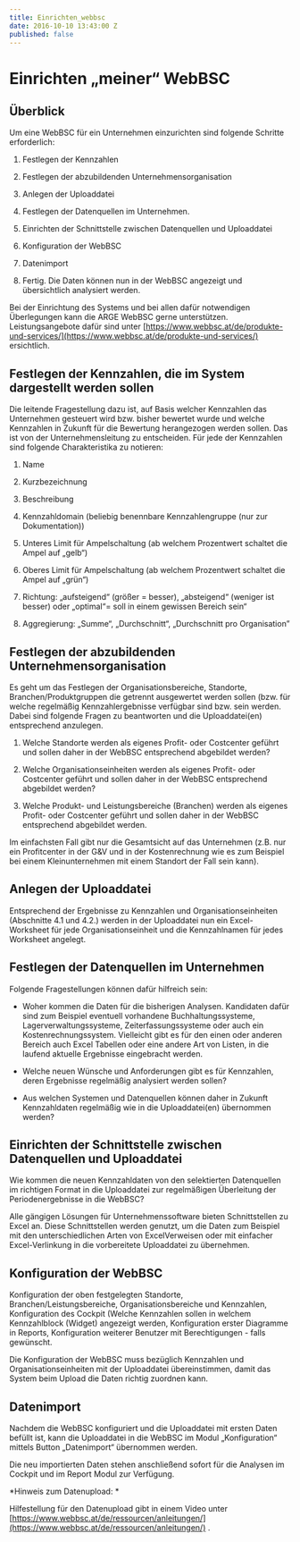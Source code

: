 ```yaml
---
title: Einrichten_webbsc
date: 2016-10-10 13:43:00 Z
published: false
---
```


# Einrichten „meiner“ WebBSC

## Überblick

Um eine WebBSC für ein Unternehmen einzurichten sind folgende Schritte erforderlich:

1. Festlegen der Kennzahlen

2. Festlegen der abzubildenden Unternehmensorganisation

3. Anlegen der Uploaddatei

4. Festlegen der Datenquellen im Unternehmen.

5. Einrichten der Schnittstelle zwischen Datenquellen und Uploaddatei

6. Konfiguration der WebBSC

7. Datenimport

8. Fertig. Die Daten können nun in der WebBSC angezeigt und übersichtlich analysiert werden.

Bei der Einrichtung des Systems und bei allen dafür notwendigen Überlegungen kann die ARGE WebBSC gerne unterstützen. Leistungsangebote dafür sind unter [https://www.webbsc.at/de/produkte-und-services/](https://www.webbsc.at/de/produkte-und-services/) ersichtlich.

## Festlegen der Kennzahlen, die im System dargestellt werden sollen

Die leitende Fragestellung dazu ist, auf Basis welcher Kennzahlen das Unternehmen gesteuert wird bzw. bisher bewertet wurde und welche Kennzahlen in Zukunft für die Bewertung herangezogen werden sollen. Das ist von der Unternehmensleitung zu entscheiden. Für jede der Kennzahlen sind folgende Charakteristika zu notieren:

1. Name

2. Kurzbezeichnung

3. Beschreibung

4. Kennzahldomain (beliebig benennbare Kennzahlengruppe (nur zur Dokumentation))

5. Unteres Limit für Ampelschaltung (ab welchem Prozentwert schaltet die Ampel auf „gelb“)

6. Oberes Limit für Ampelschaltung (ab welchem Prozentwert schaltet die Ampel auf „grün“)

7. Richtung: „aufsteigend“ (größer = besser), „absteigend“ (weniger ist besser) oder „optimal“= soll in einem gewissen Bereich sein“

8. Aggregierung: „Summe“, „Durchschnitt“, „Durchschnitt pro Organisation”

## Festlegen der abzubildenden Unternehmensorganisation

Es geht um das Festlegen der Organisationsbereiche, Standorte, Branchen/Produktgruppen die getrennt ausgewertet werden sollen (bzw. für welche regelmäßig Kennzahlergebnisse verfügbar sind bzw. sein werden. Dabei sind folgende Fragen zu beantworten und die Uploaddatei(en) entsprechend anzulegen.

1. Welche Standorte werden als eigenes Profit- oder Costcenter geführt und sollen daher in der WebBSC entsprechend abgebildet werden?

2. Welche Organisationseinheiten werden als eigenes Profit- oder Costcenter geführt und sollen daher in der WebBSC entsprechend abgebildet werden?

3. Welche Produkt- und Leistungsbereiche (Branchen) werden als eigenes Profit- oder Costcenter geführt und sollen daher in der WebBSC entsprechend abgebildet werden.

Im einfachsten Fall gibt nur die Gesamtsicht auf das Unternehmen (z.B. nur ein Profitcenter in der G&V und in der Kostenrechnung wie es zum Beispiel bei einem Kleinunternehmen mit einem Standort der Fall sein kann).

## Anlegen der Uploaddatei

Entsprechend der Ergebnisse zu Kennzahlen und Organisationseinheiten (Abschnitte 4.1 und 4.2.) werden in der Uploaddatei nun ein Excel-Worksheet für jede Organisationseinheit und die Kennzahlnamen für jedes Worksheet angelegt.

## Festlegen der Datenquellen im Unternehmen

Folgende Fragestellungen können dafür hilfreich sein:

* Woher kommen die Daten für die bisherigen Analysen. Kandidaten dafür sind zum Beispiel eventuell vorhandene Buchhaltungssysteme, Lagerverwaltungssysteme, Zeiterfassungssysteme oder auch ein Kostenrechnungssystem. Vielleicht gibt es für den einen oder anderen Bereich auch Excel Tabellen oder eine andere Art von Listen, in die laufend aktuelle Ergebnisse eingebracht werden.

* Welche neuen Wünsche und Anforderungen gibt es für Kennzahlen, deren Ergebnisse regelmäßig analysiert werden sollen?

* Aus welchen Systemen und Datenquellen können daher in Zukunft Kennzahldaten regelmäßig wie in die Uploaddatei(en) übernommen werden?

## Einrichten der Schnittstelle zwischen Datenquellen und Uploaddatei

Wie kommen die neuen Kennzahldaten von den selektierten Datenquellen im richtigen Format in die Uploaddatei zur regelmäßigen Überleitung der Periodenergebnisse in die WebBSC?

Alle gängigen Lösungen für Unternehmenssoftware bieten Schnittstellen zu Excel an. Diese Schnittstellen werden genutzt, um die Daten zum Beispiel mit den unterschiedlichen Arten von ExcelVerweisen oder mit einfacher Excel-Verlinkung in die vorbereitete Uploaddatei zu übernehmen.

## Konfiguration der WebBSC

Konfiguration der oben festgelegten Standorte, Branchen/Leistungsbereiche, Organisationsbereiche und Kennzahlen, Konfiguration des Cockpit (Welche Kennzahlen sollen in welchem Kennzahlblock (Widget) angezeigt werden, Konfiguration erster Diagramme in Reports, Konfiguration weiterer Benutzer mit Berechtigungen - falls gewünscht.

Die Konfiguration der WebBSC muss bezüglich Kennzahlen und Organisationseinheiten mit der Uploaddatei übereinstimmen, damit das System beim Upload die Daten richtig zuordnen kann.

## Datenimport

Nachdem die WebBSC konfiguriert und die Uploaddatei mit ersten Daten befüllt ist, kann die Uploaddatei in die WebBSC im Modul „Konfiguration“ mittels Button „Datenimport“ übernommen werden.

Die neu importierten Daten stehen anschließend sofort für die Analysen im Cockpit und im Report Modul zur Verfügung.

\*Hinweis zum Datenupload: \*

Hilfestellung für den Datenupload gibt in einem Video unter [https://www.webbsc.at/de/ressourcen/anleitungen/](https://www.webbsc.at/de/ressourcen/anleitungen/) .